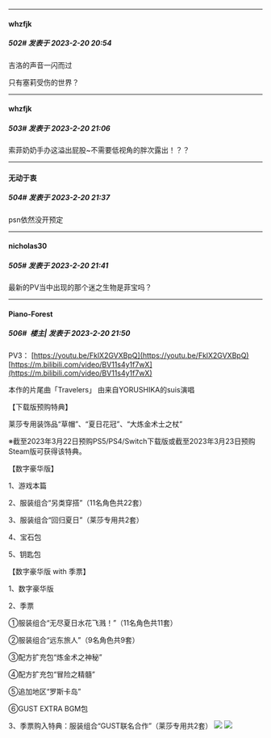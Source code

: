 
*****

####  whzfjk  
##### 502#       发表于 2023-2-20 20:54

吉洛的声音一闪而过

只有塞莉受伤的世界？


*****

####  whzfjk  
##### 503#       发表于 2023-2-20 21:06

索菲奶奶手办这溢出屁股~不需要低视角的胖次露出！？？


*****

####  无动于衷  
##### 504#       发表于 2023-2-20 21:37

psn依然没开预定

*****

####  nicholas30  
##### 505#       发表于 2023-2-20 21:41

最新的PV当中出现的那个迷之生物是菲宝吗？


*****

####  Piano-Forest  
##### 506#         楼主| 发表于 2023-2-20 21:50

PV3：
[https://youtu.be/FklX2GVXBpQ](https://youtu.be/FklX2GVXBpQ)
[https://m.bilibili.com/video/BV11s4y1f7wX](https://m.bilibili.com/video/BV11s4y1f7wX)

本作的片尾曲「Travelers」 由来自YORUSHIKA的suis演唱

【下载版预购特典】

莱莎专用装饰品“草帽”、“夏日花冠”、“大炼金术士之杖”

※截至2023年3月22日预购PS5/PS4/Switch下载版或截至2023年3月23日预购Steam版可获得该特典。

【数字豪华版】

1、游戏本篇

2、服装组合“另类穿搭”（11名角色共22套）

3、服装组合“回归夏日”（莱莎专用共2套）

4、宝石包

5、钥匙包

【数字豪华版 with 季票】

1、数字豪华版

2、季票

①服装组合“无尽夏日水花飞溅！”（11名角色共11套）

②服装组合“远东旅人”（9名角色共9套）

③配方扩充包“炼金术之神秘”

④配方扩充包“冒险之精髓”

⑤追加地区“罗斯卡岛”

⑥GUST EXTRA BGM包

3、季票购入特典：服装组合“GUST联名合作”（莱莎专用共2套）
<img src="https://p.sda1.dev/10/c4374ceef6e79806b4681c2304737057/006Jp6hMgy1hb591yoigwj31hc0u0qb5.jpg" referrerpolicy="no-referrer">
<img src="https://p.sda1.dev/10/5427a4af9f4e40cd5eefc559929ae47e/006Jp6hMgy1hb591xz393j31hc0u0drs.jpg" referrerpolicy="no-referrer">

